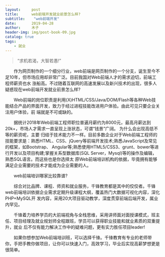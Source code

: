 ```yaml
---
layout:     post
title:      web前端开发就业前景怎么样?
subtitle:    "web前端开发"
date:       2019-04-28
author:     木子
header-img: img/post-book-09.jpg
catalog: true
tags:
    - 就业
---
```


> “求机若渴，大智若愚!”

　　作为网页制作的一个细分行业，web前端是网页制作的一个分支，诞生至今不足10年，但市场应用却非常广泛。目前我国对Web前端人才的需求迫切，前端工程师薪资也水
  涨船高。不过随着互联网的高速发展以及新兴技术的出现，很多人疑惑现在web前端开发就业前景怎么样?

　　Web前端的岗位职责是利用(X)HTML/CSS/Java/DOM/Flash等各种Web技能结合产品的界面开发，致力于经过进程技能改进用户体验。由此可见只要企业关注用户体验，前
  端就是不可或缺的。


　　据统计2018年Web前端工程师职位普遍月薪约为8000元，最高月薪达到20k+，市场人才需求一直呈现上涨状态，可谓“钱景”广阔。 为什么会出现高低不等的薪资呢，主要
  归结于技术能力不一样。目前多数企业对于Web前端工程师的技能要求是：熟悉HTML、CSS、jQuery等前端开发技术;熟悉JavaScript及常见的框架，如Bootstrap、
  Angular等;熟悉使用HTML5/CSS3、grunt、bower等进行开发以及项目构建;掌握关系型数据库(SQL Server，Mysql)等的操作及编辑，熟悉SQL语言。而这些也是你选择太
  原Web前端培训机构的依据，毕竟拥有能够满足企业需要的技术才能成为企业需要的人。

　　web前端培训哪家比较靠谱?

　　综合对比品牌、课程、师资和就业服务，千锋教育都是其中的佼佼者。千锋web前端培训依据企业需求定期升级课程大纲，覆盖热门大数据可视化内容，深化PHP+MySQL开
  发内容，采用20大项目驱动教学，深度贯穿前端后端开发，属业内罕见。

　　千锋着力培养学员的大前端视角与全栈思维，采用讲师面对面授课模式，班主任、项目经理及就业规划师全程跟班，学员可以获得职业技能和就业素质的双重提升，就业
  后不仅有能力解决工作中的疑难问题，更有实力胜任项目leader!

　　如果你想参加Web前端培训班，可以选择千锋。千锋教育有专业的老师带你，手把手教你做项目，让你可以快速入门，高效学习，毕业后实现高薪梦想更是很简单。
